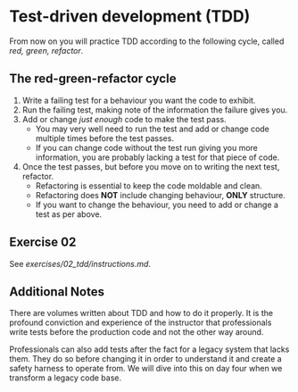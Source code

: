 # Test-driven development (TDD)

From now on you will practice TDD according to the following cycle, called _red, green, refactor_.

## The red-green-refactor cycle

1. Write a failing test for a behaviour you want the code to exhibit.
2. Run the failing test, making note of the information the failure gives you.
3. Add or change _just enough_ code to make the test pass.
    * You may very well need to run the test and add or change code multiple times before the test passes.
    * If you can change code without the test run giving you more information, you are probably lacking a test for that piece of code.
4. Once the test passes, but before you move on to writing the next test, refactor.
    * Refactoring is essential to keep the code moldable and clean.
    * Refactoring does **NOT** include changing behaviour, **ONLY** structure.
    * If you want to change the behaviour, you need to add or change a test as per above.

## Exercise 02

See _exercises/02_tdd/instructions.md_.

## Additional Notes

There are volumes written about TDD and how to do it properly. It is the profound conviction and experience of the instructor that professionals write tests before the production code and not the other way around.

Professionals can also add tests after the fact for a legacy system that lacks them. They do so before changing it in order to understand it and create a safety harness to operate from. We will dive into this on day four when we transform a legacy code base.
